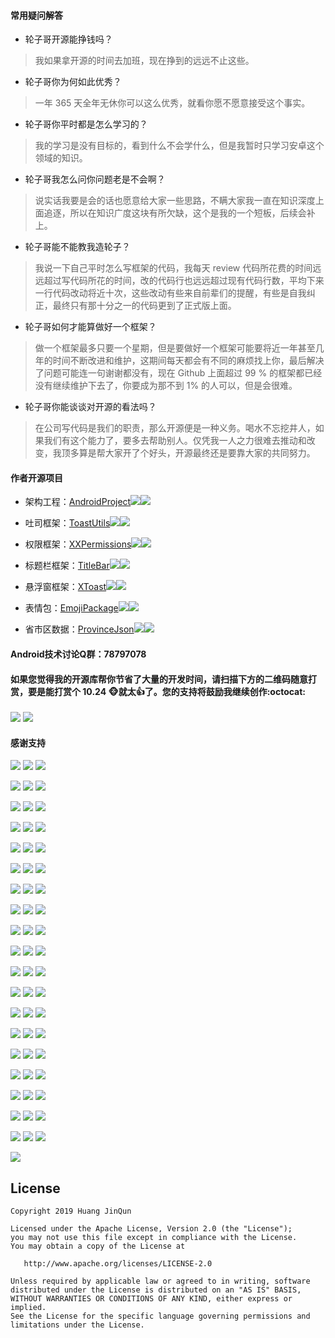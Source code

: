 #### 常用疑问解答

* 轮子哥开源能挣钱吗？

> 我如果拿开源的时间去加班，现在挣到的远远不止这些。

* 轮子哥你为何如此优秀？

> 一年 365 天全年无休你可以这么优秀，就看你愿不愿意接受这个事实。

* 轮子哥你平时都是怎么学习的？

> 我的学习是没有目标的，看到什么不会学什么，但是我暂时只学习安卓这个领域的知识。

* 轮子哥我怎么问你问题老是不会啊？

> 说实话我要是会的话也愿意给大家一些思路，不瞒大家我一直在知识深度上面追逐，所以在知识广度这块有所欠缺，这个是我的一个短板，后续会补上。

* 轮子哥能不能教我造轮子？

> 我说一下自己平时怎么写框架的代码，我每天 review 代码所花费的时间远远超过写代码所花的时间，改的代码行也远远超过现有代码行数，平均下来一行代码改动将近十次，这些改动有些来自前辈们的提醒，有些是自我纠正，最终只有那十分之一的代码更到了正式版上面。

* 轮子哥如何才能算做好一个框架？

> 做一个框架最多只要一个星期，但是要做好一个框架可能要将近一年甚至几年的时间不断改进和维护，这期间每天都会有不同的麻烦找上你，最后解决了问题可能连一句谢谢都没有，现在 Github 上面超过 99 % 的框架都已经没有继续维护下去了，你要成为那不到 1% 的人可以，但是会很难。

* 轮子哥你能谈谈对开源的看法吗？

> 在公司写代码是我们的职责，那么开源便是一种义务。喝水不忘挖井人，如果我们有这个能力了，要多去帮助别人。仅凭我一人之力很难去推动和改变，我顶多算是帮大家开了个好头，开源最终还是要靠大家的共同努力。

#### 作者开源项目

* 架构工程：[AndroidProject](https://github.com/getActivity/AndroidProject)![](https://img.shields.io/github/stars/getActivity/AndroidProject.svg)![](https://img.shields.io/github/forks/getActivity/AndroidProject.svg)

* 吐司框架：[ToastUtils](https://github.com/getActivity/ToastUtils)![](https://img.shields.io/github/stars/getActivity/ToastUtils.svg)![](https://img.shields.io/github/forks/getActivity/ToastUtils.svg)

* 权限框架：[XXPermissions](https://github.com/getActivity/XXPermissions)![](https://img.shields.io/github/stars/getActivity/XXPermissions.svg)![](https://img.shields.io/github/forks/getActivity/XXPermissions.svg)

* 标题栏框架：[TitleBar](https://github.com/getActivity/TitleBar)![](https://img.shields.io/github/stars/getActivity/TitleBar.svg)![](https://img.shields.io/github/forks/getActivity/TitleBar.svg)

* 悬浮窗框架：[XToast](https://github.com/getActivity/XToast)![](https://img.shields.io/github/stars/getActivity/XToast.svg)![](https://img.shields.io/github/forks/getActivity/XToast.svg)

* 表情包：[EmojiPackage](https://github.com/getActivity/EmojiPackage)![](https://img.shields.io/github/stars/getActivity/EmojiPackage.svg)![](https://img.shields.io/github/forks/getActivity/EmojiPackage.svg)

* 省市区数据：[ProvinceJson](https://github.com/getActivity/ProvinceJson)![](https://img.shields.io/github/stars/getActivity/ProvinceJson.svg)![](https://img.shields.io/github/forks/getActivity/ProvinceJson.svg)

#### Android技术讨论Q群：78797078

#### 如果您觉得我的开源库帮你节省了大量的开发时间，请扫描下方的二维码随意打赏，要是能打赏个 10.24 :monkey_face:就太:thumbsup:了。您的支持将鼓励我继续创作:octocat:

![](picture/pay_ali.png) ![](picture/pay_wechat.png)

#### 感谢支持

![](picture/201908061749.png) ![](picture/201908050956.png) ![](picture/201908011230.png)

![](picture/201907290950.png) ![](picture/201908051743.png) ![](picture/201908011536.png)

![](picture/201907301648.png) ![](picture/201905271359.png) ![](picture/201907031613.png)

![](picture/201907231140.png) ![](picture/201905092038.png) ![](picture/201902282000.png)

![](picture/201908011130.png) ![](picture/201907221137.png) ![](picture/201906291400.png)

![](picture/201906281126.png) ![](picture/201905131024.png) ![](picture/201905092034.png)

![](picture/201904261500.png) ![](picture/201904251819.png) ![](picture/201904241451.png)

![](picture/201904220841.png) ![](picture/201904212240.png) ![](picture/201904201726.png)

![](picture/201904201111.png) ![](picture/201904201042.png) ![](picture/201904201025.png)

![](picture/201904191207.png) ![](picture/201904182032.png) ![](picture/201904181557.png)

![](picture/201904181519.png) ![](picture/201904101029.png) ![](picture/201904031545.png)

![](picture/201904031522.png) ![](picture/201904031521.png) ![](picture/201904030951.png)

![](picture/201904011343.png) ![](picture/201904011147.png) ![](picture/201904011128.png)

![](picture/201903311338.png) ![](picture/201903311038.png) ![](picture/201903291610.png)

![](picture/201903281020.png) ![](picture/201903281011.png) ![](picture/201903281010.png)

![](picture/201903280951.png) ![](picture/201903272146.png) ![](picture/201903271946.png)

![](picture/201903271656.png) ![](picture/201903271559.png) ![](picture/201903271553.png)

![](picture/201903271512.png) ![](picture/201903211639.png) ![](picture/201812130819.png)

![](picture/201812120907.png) ![](picture/201812032346.png) ![](picture/201902281751.png)

![](picture/201904011558.png)

## License

```text
Copyright 2019 Huang JinQun

Licensed under the Apache License, Version 2.0 (the "License");
you may not use this file except in compliance with the License.
You may obtain a copy of the License at

   http://www.apache.org/licenses/LICENSE-2.0

Unless required by applicable law or agreed to in writing, software
distributed under the License is distributed on an "AS IS" BASIS,
WITHOUT WARRANTIES OR CONDITIONS OF ANY KIND, either express or implied.
See the License for the specific language governing permissions and
limitations under the License.